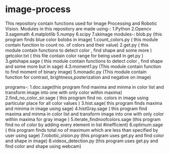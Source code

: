 # image-process
This repository contain functions used for Image Processing and Robotic Vision.
Modules in this repository are made using-:
1.Python
2.Opencv
3.sagemath
4.matplotlib
5.numpy
6.scipy
7.skimage
modules-:
blob.py (this program finds blue color bolobs in image)
1.count_colors.py ( this module contain function to count no. of colors and their value) 
2.get.py ( this module contain functions to detect color , find shape and some more )
  getcolor.txt ( this file contain color range for being used in get.py )
3.getshape.sage ( this module contain functions to detect color , find shape and some more but in sage)
4.3.moment1.py (This module contain function to find moment of binary image) 
5.monadic.py (This module contain function for contrast, brightness,posterization and negative on image)


programs-:
1.doc.sage(this program find maxima and minma in color list and 
  transform image into one with only color within maxima)
2.find_no_color_sir.sage ( this program find no. colors in image using particular place for all color values )
3.hist.sage( this program finds maxima and minima in image using sage)
4.histGray.sage ( this program find maxima and minma in color list and 
  transform image into one with only color within maxima for gray image )
5.iterate_findnoofcolors.sage (this program find no of color by adding every element in list #inefficient)
6.optimum.sage ( this program finds total no of maximum which are less than specified by user using sage)
7.robotic_vision.py (this program uses get.py and find color and shape in image)
8.videos_detection.py (this program uses get.py and find color and shape using webcam)
